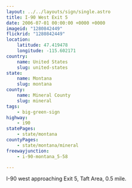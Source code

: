```yaml
---
layout: ../../layouts/sign/single.astro
title: I-90 West Exit 5
date: 2006-07-01 00:00:00 +0000 +0000
imageid: "1280842449"
flickrid: "1280842449"
location:
    latitude: 47.419478
    longitude: -115.602171
country:
    name: United States
    slug: united-states
state:
    name: Montana
    slug: montana
county:
    name: Mineral County
    slug: mineral
tags:
    - big-green-sign
highway:
    - i90
statePages:
    - state/montana
countyPages:
    - state/montana/mineral
freewayjunction:
    - i-90-montana_5-58

---
```

I-90 west approaching Exit 5, Taft Area, 0.5 mile.